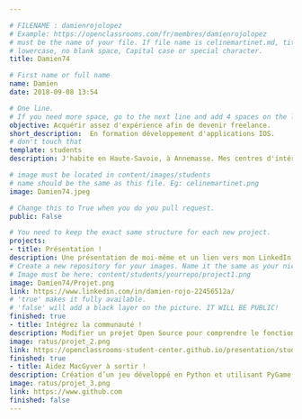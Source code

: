 ```yaml
---

# FILENAME : damienrojolopez
# Example: https://openclassrooms.com/fr/membres/damienrojolopez
# must be the name of your file. If file name is celinemartinet.md, title is Damien74.
# lowercase, no blank space, Capital case or special character.
title: Damien74 

# First name or full name
name: Damien
date: 2018-09-08 13:54

# One line.
# If you need more space, go to the next line and add 4 spaces on the left, as in 'description'.
objective: Acquérir assez d'expérience afin de devenir freelance.
short_description:  En formation développement d'applications IOS. 
# don't touch that
template: students
description: J'habite en Haute-Savoie, à Annemasse. Mes centres d'intérêt sont : le sport, le cinéma, photographie et bien évidemment, l'informatique.

# image must be located in content/images/students
# name should be the same as this file. Eg: celinemartinet.png
image: Damien74.jpeg

# Change this to True when you do you pull request.
public: False

# You need to keep the exact same structure for each new project.
projects:
- title: Présentation !
description: Une présentation de moi-même et un lien vers mon LinkedIn.
# Create a new repository for your images. Name it the same as your nickname and profile picture.
# Image must be here: content/students/yourrepo/project1.png
image: Damien74/Projet.png
link: https://www.linkedin.com/in/damien-rojo-22456512a/
# 'true' makes it fully available.
# 'false' will add a black layer on the picture. IT WILL BE PUBLIC!
finished: true
- title: Intégrez la communauté !
description: Modifier un projet Open Source pour comprendre le fonctionnement de Git, de Github et des pull requests. 
image: ratus/projet_2.png
link: https://openclassrooms-student-center.github.io/presentation/students/ratus.html
finished: true
- title: Aidez MacGyver à sortir !
description: Création d’un jeu développé en Python et utilisant PyGame.
image: ratus/projet_3.png
link: https://www.github.com
finished: false
---
```


